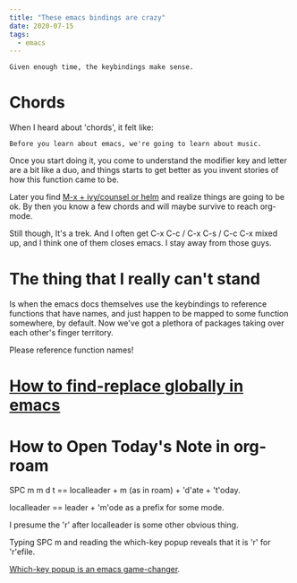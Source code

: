 ```yaml
---
title: "These emacs bindings are crazy"
date: 2020-07-15
tags:
  - emacs
---
```



``` resigned-to-emacs
Given enough time, the keybindings make sense.
```
# Chords
When I heard about 'chords', it felt like:

``` emacs-community
Before you learn about emacs, we're going to learn about music.
```

Once you start doing it, you come to understand the modifier key and letter are
a bit like a duo, and things starts to get better as you invent stories of how
this function came to be.

Later you find [M-x + ivy/counsel or helm](/20200715194425-required_emacs_packages) and realize things are going to be ok.
By then you know a few chords and will maybe survive to reach org-mode.

Still though, It's a trek. And I often get C-x C-c / C-x C-s / C-c C-x mixed up,
and I think one of them closes emacs. I stay away from those guys.
# The thing that I really can't stand

Is when the emacs docs themselves use the keybindings to reference functions
that have names, and just happen to be mapped to some function somewhere, by
default. Now we've got a plethora of packages taking over each other's finger
territory.

Please reference function names!
# [How to find-replace globally in emacs](/20200614192040-how_to_find_replace_globally_in_emacs)
# How to Open Today's Note in org-roam

SPC m m d t == localleader + m (as in roam) + 'd'ate + 't'oday.

localleader == leader + 'm'ode as a prefix for some mode.

I presume the 'r' after localleader is some other obvious thing.

Typing SPC m and reading the which-key popup reveals that it is 'r' for
 'r'efile.

[Which-key popup is an emacs game-changer](/20200715194425-required_emacs_packages).